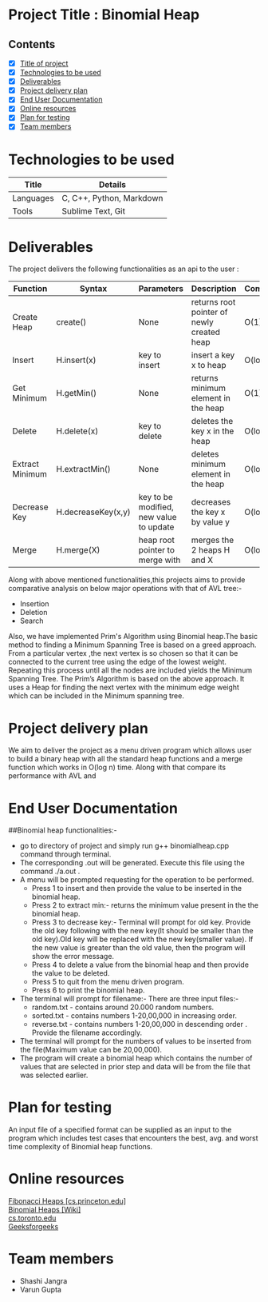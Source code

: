 # Project Title : Binomial Heap
## Contents

- [x] <a href="#project-title-binomial-heap">Title of project</a>
- [x] <a href="#technologies-to-be-used">Technologies to be used</a>
- [x] <a href="#deliverables">Deliverables</a>
- [x] <a href="#project-delivery-plan">Project delivery plan</a>
- [x] <a href="#end-user-documentation">End User Documentation</a>
- [x] <a href="#online-resources">Online resources</a>
- [x] <a href="#plan-for-testing">Plan for testing</a>
- [x] <a href="#team-members">Team members</a>

# Technologies to be used

| Title  | Details |
| ------------- | ------------- |
| Languages  | C, C++, Python, Markdown  |
| Tools  | Sublime Text, Git  |

# Deliverables

The project delivers the following functionalities as an api to the user : 

| Function  | Syntax | Parameters | Description | Complexity |
| ------------- | ------------- | ------------- | ------------- | ------------- |
| Create Heap | create() | None | returns root pointer of newly created heap | O(1) |
| Insert | H.insert(x) | key to insert | insert a key x to heap | O(log(n)) |
| Get Minimum  | H.getMin() | None | returns minimum element in the heap | O(1) |
| Delete  | H.delete(x) | key to delete | deletes the key x in the heap | O(log(n)) |
| Extract Minimum  | H.extractMin()  | None | deletes minimum element in the heap | O(log(n)) |
| Decrease Key  | H.decreaseKey(x,y) | key to be modified, new value to update | decreases the key x by value y | O(log(n)) |
| Merge  | H.merge(X) | heap root pointer to merge with | merges the 2 heaps H and X | O(log(n)) |

Along with above mentioned functionalities,this projects aims to provide comparative analysis on below major operations with that of AVL tree:-
  - Insertion
  - Deletion
  - Search

Also, we have implemented Prim's Algorithm using Binomial heap.The basic method to finding a Minimum Spanning Tree is based on a greed approach. From a particular vertex ,the next vertex is so chosen so that it can be connected to the current tree
using the edge of the lowest weight. Repeating this process until all the nodes are included yields the Minimum Spanning Tree. The Prim’s Algorithm is based on the above approach. It uses a Heap for finding the next vertex with the minimum edge weight which can be included in the Minimum spanning tree.


# Project delivery plan

We aim to deliver the project as a menu driven program which allows user to build a binary heap with all the standard heap functions and a merge function which works in O(log n) time.
Along with that  compare its performance with AVL and 

# End User Documentation

##Binomial heap functionalities:- 

  - go to directory of project and simply run g++ binomialheap.cpp command through terminal.
  - The corresponding .out will be generated. Execute this file using the command ./a.out .
  - A menu will be prompted requesting for the operation to be performed.
      - Press 1 to insert and then provide the value to be inserted in the binomial heap.
      - Press 2 to extract min:- returns the minimum value present in the the binomial heap. 
      - Press 3 to decrease key:- Terminal will prompt for old key. Provide the old key following with the new key(It should be smaller than the old key).Old key will be replaced with the new key(smaller value). If the new value is greater than the old value, then the program will show the error message.
      - Press 4 to delete a value from the binomial heap and then provide the value to be deleted.
      - Press 5 to quit from the menu driven program.
      - Press 6 to print the binomial heap.
  - The terminal will prompt for filename:-
    There are three input files:-
      - random.txt - contains around 20.000 random numbers.
      - sorted.txt - contains numbers 1-20,00,000 in increasing order.
      - reverse.txt - contains numbers 1-20,00,000 in descending order .
    Provide the filename accordingly.
  - The terminal will prompt for the numbers of values to be inserted from the file(Maximum value can be 20,00,000).
  - The program will create a binomial heap which contains the number of values that are selected in prior step and data will be from the file that was selected earlier.
  


# Plan for testing
An input file of a specified format can be supplied as an input to the program which includes test cases that encounters the best, avg. and worst time complexity of Binomial heap functions.

# Online resources
[Fibonacci Heaps [cs.princeton.edu]](https://www.cs.princeton.edu/~wayne/teaching/fibonacci-heap.pdf)
<br>
[Binomial Heaps [Wiki]](https://en.wikipedia.org/wiki/Binomial_heap)
<br>
[cs.toronto.edu](http://www.cs.toronto.edu/~anikolov/CSC265F18/binomial-heaps.pdf)
<br>
[Geeksforgeeks](https://www.geeksforgeeks.org/binomial-heap-2/)

# Team members
- Shashi Jangra
- Varun Gupta
